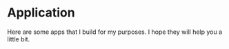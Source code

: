 # Application
Here are some apps that I build for my purposes. I hope they will help you a little bit. 
